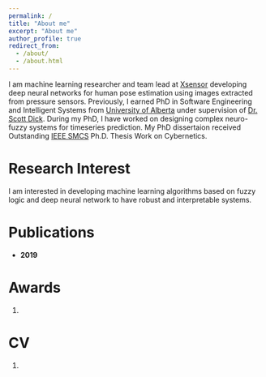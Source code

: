 ```yaml
---
permalink: /
title: "About me"
excerpt: "About me"
author_profile: true
redirect_from: 
  - /about/
  - /about.html
---
```


I am machine learning researcher and team lead at [Xsensor](https://xsensor.com/) developing deep neural networks for human pose estimation using images extracted from pressure sensors. Previously, I earned PhD in Software Engineering and Intelligent Systems from [University of Alberta](https://www.ualberta.ca/electrical-computer-engineering/) under supervision of [Dr. Scott Dick](https://www.ualberta.ca/engineering/faculty/scott-dick). During my PhD, I have worked on designing complex neuro-fuzzy systems for timeseries prediction. 
My PhD dissertaion received Outstanding [IEEE SMCS](http://thesisgrantinitiative.ieeesmc.hu/about/) Ph.D. Thesis Work on Cybernetics.

Research Interest
======
I am interested in developing machine learning algorithms based on fuzzy logic and deep neural network to have robust and interpretable systems.

Publications
======
* **2019**

Awards
======
1.

CV
======
1.
